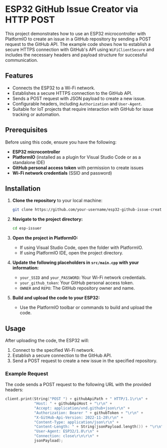 # ESP32 GitHub Issue Creator via HTTP POST

This project demonstrates how to use an ESP32 microcontroller with PlatformIO to create an issue in a GitHub repository by sending a POST request to the GitHub API. The example code shows how to establish a secure HTTPS connection with GitHub's API using `WiFiClientSecure` and includes the necessary headers and payload structure for successful communication.

## Features

- Connects the ESP32 to a Wi-Fi network.
- Establishes a secure HTTPS connection to the GitHub API.
- Sends a POST request with JSON payload to create a new issue.
- Configurable headers, including `Authorization` and `User-Agent`.
- Suitable for IoT projects that require interaction with GitHub for issue tracking or automation.

## Prerequisites

Before using this code, ensure you have the following:

- **ESP32 microcontroller**
- **PlatformIO** (installed as a plugin for Visual Studio Code or as a standalone IDE)
- **GitHub personal access token** with permission to create issues
- **Wi-Fi network credentials** (SSID and password)

## Installation

1. **Clone the repository** to your local machine:

    ```sh
    git clone https://github.com/your-username/esp32-github-issue-creator.git
    ```

2. **Navigate to the project directory:**

    ```sh
    cd esp-issuer
    ```

3. **Open the project in PlatformIO:**

    - If using Visual Studio Code, open the folder with PlatformIO.
    - If using PlatformIO IDE, open the project directory.

4. **Update the following placeholders in `src/main.cpp` with your information:**

    - `your_SSID` and `your_PASSWORD`: Your Wi-Fi network credentials.
    - `your_github_token`: Your GitHub personal access token.
    - `OWNER` and `REPO`: The GitHub repository owner and name.

5. **Build and upload the code to your ESP32:**

    - Use the PlatformIO toolbar or commands to build and upload the code.

## Usage

After uploading the code, the ESP32 will:

1. Connect to the specified Wi-Fi network.
2. Establish a secure connection to the GitHub API.
3. Send a POST request to create a new issue in the specified repository.

### Example Request

The code sends a POST request to the following URL with the provided headers:

```cpp
client.print(String("POST ") + githubApiPath + " HTTP/1.1\r\n" +
             "Host: " + githubApiHost + "\r\n" +
             "Accept: application/vnd.github+json\r\n" +
             "Authorization: Bearer " + githubToken + "\r\n" +
             "X-GitHub-Api-Version: 2022-11-28\r\n" +
             "Content-Type: application/json\r\n" +
             "Content-Length: " + String(jsonPayload.length()) + "\r\n" +
             "User-Agent: ESP32/1.0\r\n" +
             "Connection: close\r\n\r\n" +
             jsonPayload);
